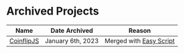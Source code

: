 # Archived Projects

| Name | Date Archived | Reason |
|:-:|:-:|:-:|
| [CoinflipJS](https://github.com/wharchive/coinflipjs) | January 6th, 2023 | Merged with [Easy Script](https://github.com/easyscriptjs/easyscript) |
